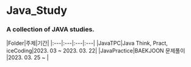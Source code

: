 # Java_Study
### A collection of JAVA studies.
|Folder|주제|기간|
|:---|:---|:---|:---|
|JavaTPC|Java Think, Pract, iceCoding|2023. 03 ~ 2023. 03. 22|
|JavaPractice|BAEKJOON 문제풀이 |2023. 03. 25 ~ |